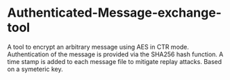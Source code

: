 # Authenticated-Message-exchange-tool
A tool to encrypt an arbitrary message using AES in CTR mode. 
Authentication of the message is provided via the SHA256 hash function. 
A time stamp is added to each message file to mitigate replay attacks. Based on a symeteric key.

